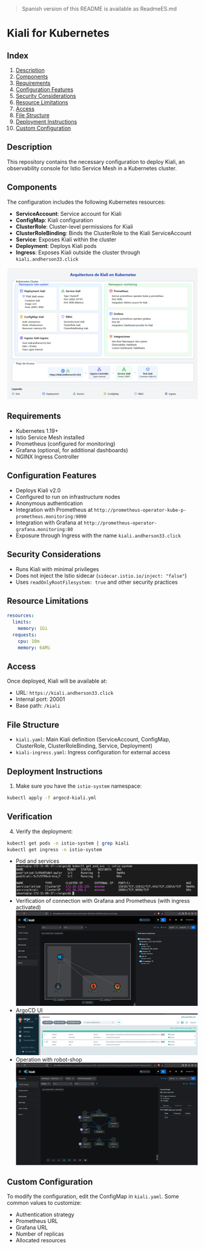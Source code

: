 > Spanish version of this README is available as ReadmeES.md

# Kiali for Kubernetes
## Index
1. [Description](#description)
2. [Components](#components)
3. [Requirements](#requirements)
4. [Configuration Features](#configuration-features)
5. [Security Considerations](#security-considerations)
6. [Resource Limitations](#resource-limitations)
7. [Access](#access)
8. [File Structure](#file-structure)
9. [Deployment Instructions](#deployment-instructions)
10. [Custom Configuration](#custom-configuration)

## Description
This repository contains the necessary configuration to deploy Kiali, an observability console for Istio Service Mesh in a Kubernetes cluster.

## Components
The configuration includes the following Kubernetes resources:
- **ServiceAccount**: Service account for Kiali
- **ConfigMap**: Kiali configuration
- **ClusterRole**: Cluster-level permissions for Kiali
- **ClusterRoleBinding**: Binds the ClusterRole to the Kiali ServiceAccount
- **Service**: Exposes Kiali within the cluster
- **Deployment**: Deploys Kiali pods
- **Ingress**: Exposes Kiali outside the cluster through `kiali.andherson33.click`

![Architecture](https://github.com/Andherson333333/robot-shop/blob/master/Infrastructure-cloud-EKS/infra-node/Kiali/imagenes/kiali-1.png)

## Requirements
- Kubernetes 1.19+
- Istio Service Mesh installed
- Prometheus (configured for monitoring)
- Grafana (optional, for additional dashboards)
- NGINX Ingress Controller

## Configuration Features
- Deploys Kiali v2.0
- Configured to run on infrastructure nodes
- Anonymous authentication
- Integration with Prometheus at `http://prometheus-operator-kube-p-prometheus.monitoring:9090`
- Integration with Grafana at `http://prometheus-operator-grafana.monitoring:80`
- Exposure through Ingress with the name `kiali.andherson33.click`

## Security Considerations
- Runs Kiali with minimal privileges
- Does not inject the Istio sidecar (`sidecar.istio.io/inject: "false"`)
- Uses `readOnlyRootFilesystem: true` and other security practices

## Resource Limitations
```yaml
resources:
  limits:
    memory: 1Gi
  requests:
    cpu: 10m
    memory: 64Mi
```

## Access
Once deployed, Kiali will be available at:
- URL: `https://kiali.andherson33.click`
- Internal port: 20001
- Base path: `/kiali`

## File Structure
- `kiali.yaml`: Main Kiali definition (ServiceAccount, ConfigMap, ClusterRole, ClusterRoleBinding, Service, Deployment)
- `kiali-ingress.yaml`: Ingress configuration for external access

## Deployment Instructions
1. Make sure you have the `istio-system` namespace:
```bash
kubectl apply -f argocd-kiali.yml
```

## Verification
4. Verify the deployment:
```bash
kubectl get pods -n istio-system | grep kiali
kubectl get ingress -n istio-system
```

- Pod and services 
![Architecture](https://github.com/Andherson333333/robot-shop/blob/master/Infrastructure-cloud-EKS/infra-node/Kiali/imagenes/kiali-2.png)
- Verification of connection with Grafana and Prometheus (with ingress activated)
![Architecture](https://github.com/Andherson333333/robot-shop/blob/master/Infrastructure-cloud-EKS/infra-node/Kiali/imagenes/kiali-3.png)
- ArgoCD UI
![Architecture](https://github.com/Andherson333333/robot-shop/blob/master/Infrastructure-cloud-EKS/infra-node/Kiali/imagenes/kiali-4.png)
- Operation with robot-shop 
![Architecture](https://github.com/Andherson333333/robot-shop/blob/master/Infrastructure-cloud-EKS/infra-node/Kiali/imagenes/kiali-5.png)

## Custom Configuration
To modify the configuration, edit the ConfigMap in `kiali.yaml`. Some common values to customize:
- Authentication strategy
- Prometheus URL
- Grafana URL
- Number of replicas
- Allocated resources
